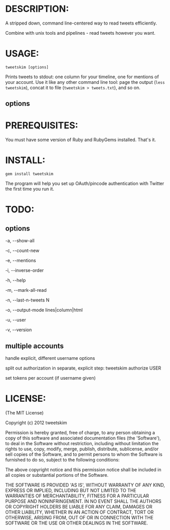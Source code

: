 
DESCRIPTION:
===========

A stripped down, command line-centered way to read tweets
efficiently.

Combine with unix tools and pipelines - read tweets
however you want.


USAGE:
======

`tweetskim [options]`

Prints tweets to stdout: one column for your timeline, one for
mentions of your account. Use it like any other command line tool:
page the output (`less tweetskim`), concat it to file (`tweetskim >
tweets.txt`), and so on.

options
----




PREREQUISITES:
==============

You must have some version of Ruby and RubyGems installed. That's it.


INSTALL:
========

`gem install tweetskim`

The program will help you set up OAuth/pincode authentication with Twitter
the first time you run it.


TODO:
=====


options
----

-a, --show-all

-c, --count-new

-e, --mentions

-i, --inverse-order

-h, --help

-m, --mark-all-read

-n, --last-n-tweets N

-o, --output-mode lines|column|html

-u, --user

-v, --version 


multiple accounts
------

handle explicit, different username options

split out authorization in separate, explicit step: tweetskim authorize USER

set tokens per account (if username given)


LICENSE:
========

(The MIT License)

Copyright (c) 2012 tweetskim

Permission is hereby granted, free of charge, to any person obtaining
a copy of this software and associated documentation files (the
'Software'), to deal in the Software without restriction, including
without limitation the rights to use, copy, modify, merge, publish,
distribute, sublicense, and/or sell copies of the Software, and to
permit persons to whom the Software is furnished to do so, subject to
the following conditions:

The above copyright notice and this permission notice shall be
included in all copies or substantial portions of the Software.

THE SOFTWARE IS PROVIDED 'AS IS', WITHOUT WARRANTY OF ANY KIND,
EXPRESS OR IMPLIED, INCLUDING BUT NOT LIMITED TO THE WARRANTIES OF
MERCHANTABILITY, FITNESS FOR A PARTICULAR PURPOSE AND NONINFRINGEMENT.
IN NO EVENT SHALL THE AUTHORS OR COPYRIGHT HOLDERS BE LIABLE FOR ANY
CLAIM, DAMAGES OR OTHER LIABILITY, WHETHER IN AN ACTION OF CONTRACT,
TORT OR OTHERWISE, ARISING FROM, OUT OF OR IN CONNECTION WITH THE
SOFTWARE OR THE USE OR OTHER DEALINGS IN THE SOFTWARE.
